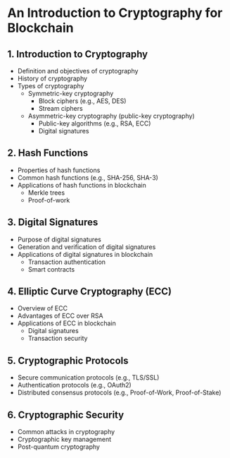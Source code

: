 # An Introduction to Cryptography for Blockchain

## 1. Introduction to Cryptography

- Definition and objectives of cryptography
- History of cryptography
- Types of cryptography
    - Symmetric-key cryptography
        - Block ciphers (e.g., AES, DES)
        - Stream ciphers
    - Asymmetric-key cryptography (public-key cryptography)
        - Public-key algorithms (e.g., RSA, ECC)
        - Digital signatures

## 2. Hash Functions

- Properties of hash functions
- Common hash functions (e.g., SHA-256, SHA-3)
- Applications of hash functions in blockchain
    - Merkle trees
    - Proof-of-work

## 3. Digital Signatures

- Purpose of digital signatures
- Generation and verification of digital signatures
- Applications of digital signatures in blockchain
    - Transaction authentication
    - Smart contracts

## 4. Elliptic Curve Cryptography (ECC)

- Overview of ECC
- Advantages of ECC over RSA
- Applications of ECC in blockchain
    - Digital signatures
    - Transaction security

## 5. Cryptographic Protocols

- Secure communication protocols (e.g., TLS/SSL)
- Authentication protocols (e.g., OAuth2)
- Distributed consensus protocols (e.g., Proof-of-Work, Proof-of-Stake)

## 6. Cryptographic Security

- Common attacks in cryptography
- Cryptographic key management
- Post-quantum cryptography
